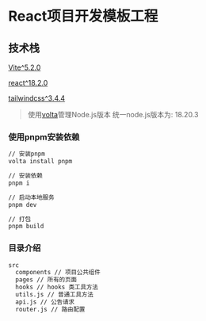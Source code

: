 # React项目开发模板工程


## 技术栈

[Vite^5.2.0](https://cn.vitejs.dev/)

[react^18.2.0](https://react.dev/)

[tailwindcss^3.4.4](https://tailwindcss.com/docs)


> 使用[volta](https://docs.volta.sh/guide/getting-started)管理Node.js版本
> 统一node.js版本为: 18.20.3


### 使用pnpm安装依赖

```bash
// 安装pnpm
volta install pnpm

// 安装依赖
pnpm i

// 启动本地服务
pnpm dev

// 打包
pnpm build
```

### 目录介绍
```bash
src
  components // 项目公共组件
  pages // 所有的页面
  hooks // hooks 类工具方法
  utils.js // 普通工具方法
  api.js // 公告请求
  router.js // 路由配置
```